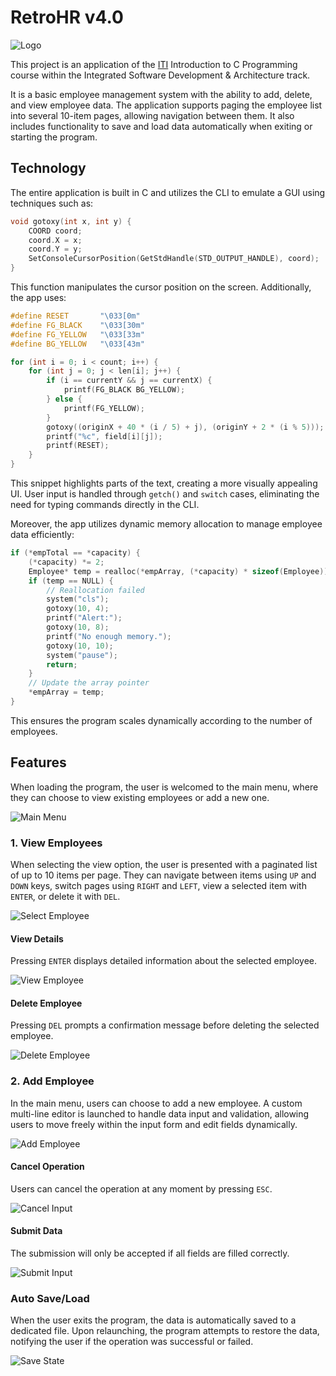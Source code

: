 # RetroHR v4.0

![Logo](screenshots/RetroHR.png)

This project is an application of the [ITI](https://iti.gov.eg/home) Introduction to C Programming course within the Integrated Software Development & Architecture track.

It is a basic employee management system with the ability to add, delete, and view employee data. The application supports paging the employee list into several 10-item pages, allowing navigation between them. It also includes functionality to save and load data automatically when exiting or starting the program.

## Technology
The entire application is built in C and utilizes the CLI to emulate a GUI using techniques such as:

```c
void gotoxy(int x, int y) {
    COORD coord;
    coord.X = x;
    coord.Y = y;
    SetConsoleCursorPosition(GetStdHandle(STD_OUTPUT_HANDLE), coord);
}
```

This function manipulates the cursor position on the screen. Additionally, the app uses:

```c
#define RESET       "\033[0m"
#define FG_BLACK    "\033[30m"
#define FG_YELLOW   "\033[33m"
#define BG_YELLOW   "\033[43m"

for (int i = 0; i < count; i++) {
    for (int j = 0; j < len[i]; j++) {
        if (i == currentY && j == currentX) {
            printf(FG_BLACK BG_YELLOW);
        } else {
            printf(FG_YELLOW);
        }
        gotoxy((originX + 40 * (i / 5) + j), (originY + 2 * (i % 5)));
        printf("%c", field[i][j]);
        printf(RESET);
    }
}
```

This snippet highlights parts of the text, creating a more visually appealing UI. User input is handled through `getch()` and `switch` cases, eliminating the need for typing commands directly in the CLI.

Moreover, the app utilizes dynamic memory allocation to manage employee data efficiently:

```c
if (*empTotal == *capacity) {
    (*capacity) *= 2;
    Employee* temp = realloc(*empArray, (*capacity) * sizeof(Employee));
    if (temp == NULL) {
        // Reallocation failed
        system("cls");
        gotoxy(10, 4);
        printf("Alert:");
        gotoxy(10, 8);
        printf("No enough memory.");
        gotoxy(10, 10);
        system("pause");
        return;
    }
    // Update the array pointer
    *empArray = temp;
}
```
This ensures the program scales dynamically according to the number of employees.

## Features
When loading the program, the user is welcomed to the main menu, where they can choose to view existing employees or add a new one.

![Main Menu](screenshots/01-main-menu.png)

### 1. View Employees
When selecting the view option, the user is presented with a paginated list of up to 10 items per page. They can navigate between items using `UP` and `DOWN` keys, switch pages using `RIGHT` and `LEFT`, view a selected item with `ENTER`, or delete it with `DEL`.

![Select Employee](screenshots/02-emp-select.png)

#### View Details
Pressing `ENTER` displays detailed information about the selected employee.

![View Employee](screenshots/03-emp-view.png)

#### Delete Employee
Pressing `DEL` prompts a confirmation message before deleting the selected employee.

![Delete Employee](screenshots/04-emp-del.png)

### 2. Add Employee
In the main menu, users can choose to add a new employee. A custom multi-line editor is launched to handle data input and validation, allowing users to move freely within the input form and edit fields dynamically.

![Add Employee](screenshots/05-emp-add.png)

#### Cancel Operation
Users can cancel the operation at any moment by pressing `ESC`.

![Cancel Input](screenshots/06-add-cancel.png)

#### Submit Data
The submission will only be accepted if all fields are filled correctly.

![Submit Input](screenshots/07-add-done.png)

### Auto Save/Load
When the user exits the program, the data is automatically saved to a dedicated file. Upon relaunching, the program attempts to restore the data, notifying the user if the operation was successful or failed.

![Save State](screenshots/08-save-state.png)